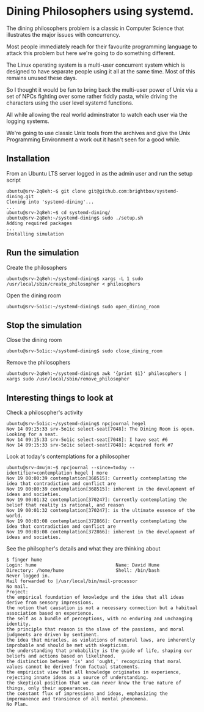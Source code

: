 # Dining Philosophers using systemd.

The dining philosophers problem is a classic in Computer Science that
illustrates the major issues with concurrency.

Most people immediately reach for their favourite programming language
to attack this problem but here we're going to do something different.

The Linux operating system is a multi-user concurrent system which is
designed to have separate people using it all at the same time. Most of
this remains unused these days.

So I thought it would be fun to bring back the multi-user power of Unix
via a set of NPCs fighting over some rather fiddly pasta, while driving
the characters using the user level systemd functions.

All while allowing the real world adminstrator to watch each user via
the logging systems.

We're going to use classic Unix tools from the archives and give the
Unix Programming Environment a work out it hasn't seen for a good while.

## Installation

From an Ubuntu LTS server logged in as the admin user and run the setup script

    ubuntu@srv-2q8eh:~$ git clone git@github.com:brightbox/systemd-dining.git
    Cloning into 'systemd-dining'...
    ...
    ubuntu@srv-2q8eh:~$ cd systemd-dining/
    ubuntu@srv-2q8eh:~/systemd-dining$ sudo ./setup.sh
    Adding required packages
    ...
    Installing simulation

## Run the simulation

Create the philosophers

    ubuntu@srv-2q8eh:~/systemd-dining$ xargs -L 1 sudo /usr/local/sbin/create_philosopher < philosophers

Open the dining room

    ubuntu@srv-5o1ic:~/systemd-dining$ sudo open_dining_room

## Stop the simulation

Close the dining room

    ubuntu@srv-5o1ic:~/systemd-dining$ sudo close_dining_room

Remove the philosophers

    ubuntu@srv-2q8eh:~/systemd-dining$ awk '{print $1}' philosophers | xargs sudo /usr/local/sbin/remove_philosopher

## Interesting things to look at

Check a philosopher's activity

    ubuntu@srv-5o1ic:~/systemd-dining$ npcjournal hegel
    Nov 14 09:15:33 srv-5o1ic select-seat[7048]: The Dining Room is open. Looking for a seat.
    Nov 14 09:15:33 srv-5o1ic select-seat[7048]: I have seat #6
    Nov 14 09:15:33 srv-5o1ic select-seat[7048]: Acquired fork #7

Look at today's contemplations for a philosopher

    ubuntu@srv-4mujm:~$ npcjournal --since=today --identifier=contemplation hegel | more
    Nov 19 00:00:39 contemplation[368515]: Currently contemplating the idea that contradiction and conflict are
    Nov 19 00:00:39 contemplation[368515]: inherent in the development of ideas and societies.
    Nov 19 00:01:32 contemplation[370247]: Currently contemplating the belief that reality is rational, and reason
    Nov 19 00:01:32 contemplation[370247]: is the ultimate essence of the world.
    Nov 19 00:03:08 contemplation[372866]: Currently contemplating the idea that contradiction and conflict are
    Nov 19 00:03:08 contemplation[372866]: inherent in the development of ideas and societies.

See the philsopher's details and what they are thinking about

    $ finger hume
    Login: hume           			        Name: David Hume
    Directory: /home/hume               	Shell: /bin/bash
    Never logged in.
    Mail forwarded to |/usr/local/bin/mail-processor
    No mail.
    Project:
    the empirical foundation of knowledge and the idea that all ideas derive from sensory impressions.
    the notion that causation is not a necessary connection but a habitual association based on experience.
    the self as a bundle of perceptions, with no enduring and unchanging identity.
    the principle that reason is the slave of the passions, and moral judgments are driven by sentiment.
    the idea that miracles, as violations of natural laws, are inherently improbable and should be met with skepticism.
    the understanding that probability is the guide of life, shaping our beliefs and actions based on likelihood.
    the distinction between 'is' and 'ought,' recognizing that moral values cannot be derived from factual statements.
    the empiricist view that all knowledge originates in experience, rejecting innate ideas as a source of understanding.
    the skeptical position that we can never know the true nature of things, only their appearances.
    the constant flux of impressions and ideas, emphasizing the impermanence and transience of all mental phenomena.
    No Plan.

